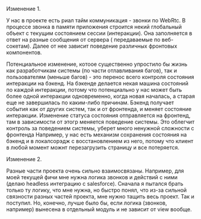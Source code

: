 
Изменение 1.

У нас в проекте есть риал тайм коммуникация - звонки по WebRtc. В процессе звонка в памяти приложения строится
некий глобальный объект с текущим состоянием сессии (интеракции). Она заполняется в ответ на разные сообщения от сервера (
передаваемые по веб-сокетам). Далее от нее зависит поведение различных фронтовых компонентов.

Потенциальное изменение, котоое существенно упростило бы жизнь как разработчикам системы (по части отлавливания багов), так и пользователям (меньше багов) - 
это перенос всего контроля состояния интеракции на бэкенд. На бэкенде делается некая машина состояний по каждой интеракции, потому что
потенциально у нас может быть более одной интеракции одновременно, когда новая началась, а старая еще не завершилась по каким-либо причинам.
Бэкенд получает события как от других систем, так и от фронтенда, и меняет состояние интеракции. Изменение статуса состояния
отправляется на фронтенд, там в зависимости от этогр меняется поведение системы. Это облегчит контроль за поведением системы, 
уберет много ненужной сложности с фронтенда Например, у нас есть механизм сохранения состояния на бэкенд и в локалсорэдж с восстановлением
из него, потому что клиент в любой момент можнт перезагрузить страницу и все потеряется. 

Изменение 2.

Разные части проекта очень сильно взаимосвязаны. 
Например, для моей текущей фичи мне нужна логика звонков и действий с ними (делаю headless интеграцию с salesforce).
Сначала я пытался брать только ту логику, что мне нужна, но быстро понял, что из-за сильной связности разных частей проекта,
мне нужно тащить весь проект. Так и поступил. Но, конечно, лучше было бы, если логика (звонков, например) вынесена в отдельный
модуль и не зависит от view вообще.